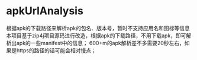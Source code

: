 # apkUrlAnalysis
根据apk的下载路径来解析apk的包名、版本号，暂时不支持应用名和图标等信息
本项目基于zip4j项目源码进行改造，根据apk的下载路径，不用下载apk，即可解析出apk的一些manifest中的信息；
600+m的apk解析差不多需要20秒左右，如果是https的路径的话可能会相对慢点；
